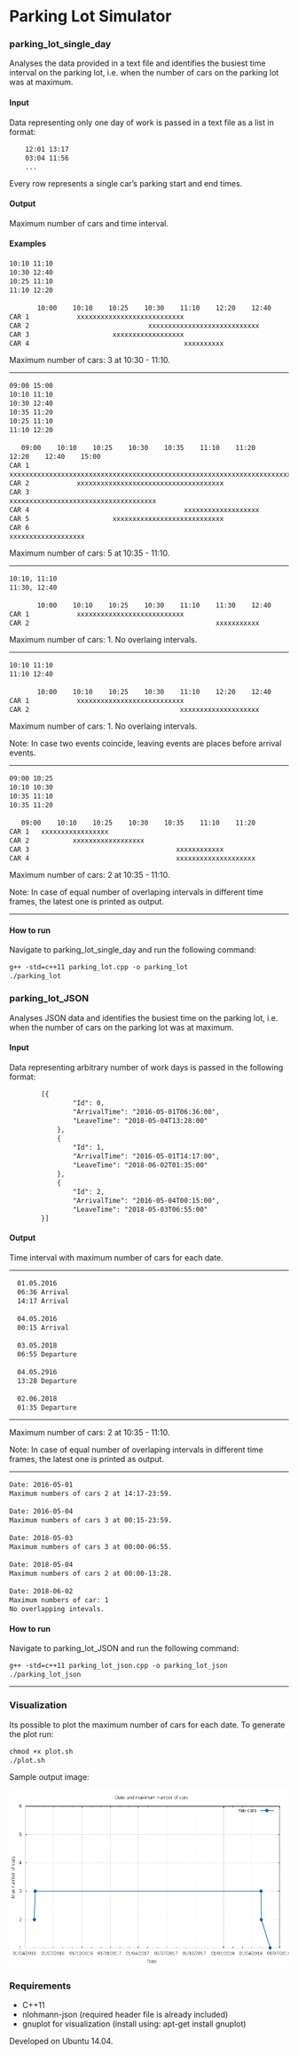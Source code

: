 # Parking Lot Simulator

### parking_lot_single_day

Analyses the data provided in a text file and identifies the busiest time interval on the parking lot, 
i.e. when the number of cars on the parking lot was at maximum.

#### Input

Data representing only one day of work is passed in a text file as a list in format:

        12:01 13:17
        03:04 11:56
        ...
    
Every row represents a single car’s parking start and end times.

#### Output

Maximum number of cars and time interval.

#### Examples

	10:10 11:10
	10:30 12:40 
	10:25 11:10
	11:10 12:20

	       10:00    10:10    10:25    10:30    11:10    12:20    12:40    
	CAR 1            xxxxxxxxxxxxxxxxxxxxxxxxxxx
	CAR 2                              xxxxxxxxxxxxxxxxxxxxxxxxxxxx
	CAR 3                     xxxxxxxxxxxxxxxxxx
	CAR 4                                       xxxxxxxxxx

Maximum number of cars: 3 at 10:30 - 11:10.

---

	09:00 15:00
	10:10 11:10
	10:30 12:40
	10:35 11:20
	10:25 11:10
	11:10 12:20

       09:00    10:10    10:25    10:30    10:35    11:10    11:20    12:20    12:40    15:00
	CAR 1   xxxxxxxxxxxxxxxxxxxxxxxxxxxxxxxxxxxxxxxxxxxxxxxxxxxxxxxxxxxxxxxxxxxxxxxxxxxxxxxxxx
	CAR 2            xxxxxxxxxxxxxxxxxxxxxxxxxxxxxxxxxxxxx
	CAR 3                              xxxxxxxxxxxxxxxxxxxxxxxxxxxxxxxxxxxxx
	CAR 4                                       xxxxxxxxxxxxxxxxxxx
	CAR 5                     xxxxxxxxxxxxxxxxxxxxxxxxxxxx
	CAR 6                                                xxxxxxxxxxxxxxxxxxx

Maximum number of cars: 5 at 10:35 - 11:10.

---

	10:10, 11:10
	11:30, 12:40

	       10:00    10:10    10:25    10:30    11:10    11:30    12:40    
	CAR 1            xxxxxxxxxxxxxxxxxxxxxxxxxxx
	CAR 2                                               xxxxxxxxxxx

Maximum number of cars: 1. No overlaing intervals.

---

	10:10 11:10
	11:10 12:40 

	       10:00    10:10    10:25    10:30    11:10    12:20    12:40    
	CAR 1            xxxxxxxxxxxxxxxxxxxxxxxxxxx
	CAR 2                                      xxxxxxxxxxxxxxxxxxxx
	
Maximum number of cars: 1. No overlaing intervals.

Note: In case two events coincide, leaving events are places before arrival events.

---

	09:00 10:25
	10:10 10:30
	10:35 11:10
	10:35 11:20

       09:00    10:10    10:25    10:30    10:35    11:10    11:20
	CAR 1   xxxxxxxxxxxxxxxxx
	CAR 2           xxxxxxxxxxxxxxxxxx
	CAR 3                                     xxxxxxxxxxxx
	CAR 4                                     xxxxxxxxxxxxxxxxxxxx

Maximum number of cars: 2 at 10:35 - 11:10.

Note: In case of equal number of overlaping intervals in different time frames,
the latest one is printed as output.

---

#### How to run

Navigate to parking_lot_single_day and run the following command:

```shell
g++ -std=c++11 parking_lot.cpp -o parking_lot
./parking_lot
```

### parking_lot_JSON
    
Analyses JSON data and identifies the busiest time on the parking lot, i.e. when the number of cars on the parking lot was at maximum.

#### Input

Data representing arbitrary number of work days is passed in the following format:

			[{
					"Id": 0,
					"ArrivalTime": "2016-05-01T06:36:00",
					"LeaveTime": "2018-05-04T13:28:00"
				}, 
				{
					"Id": 1,
					"ArrivalTime": "2016-05-01T14:17:00",
					"LeaveTime": "2018-06-02T01:35:00"
				}, 
				{
					"Id": 2,
					"ArrivalTime": "2016-05-04T00:15:00",
					"LeaveTime": "2018-05-03T06:55:00"
			}]

#### Output

Time interval with maximum number of cars for each date.

---

      01.05.2016
      06:36 Arrival
      14:17 Arrival

      04.05.2016
      00:15 Arrival

      03.05.2018
      06:55 Departure

      04.05.2916
      13:28 Departure

      02.06.2018
      01:35 Departure

---

Maximum number of cars: 2 at 10:35 - 11:10.

Note: In case of equal number of overlaping intervals in different time frames,
the latest one is printed as output.

---

	Date: 2016-05-01
	Maximum numbers of cars 2 at 14:17-23:59.

	Date: 2016-05-04
	Maximum numbers of cars 3 at 00:15-23:59.

	Date: 2018-05-03
	Maximum numbers of cars 3 at 00:00-06:55.

	Date: 2018-05-04
	Maximum numbers of cars 2 at 00:00-13:28.

	Date: 2018-06-02
	Maximum numbers of car: 1 
	No overlapping intevals.

#### How to run

Navigate to parking_lot_JSON and run the following command:

```shell
g++ -std=c++11 parking_lot_json.cpp -o parking_lot_json
./parking_lot_json
```
---

### Visualization

Its possible to plot the maximum number of cars for each date. To generate the plot run:

```shell
chmod +x plot.sh
./plot.sh
```
Sample output image:

<p align="center">
	<img src="https://raw.githubusercontent.com/Dzvezdana/parking-lot-simulator/master/parking_lot_JSON/chart_1.png">  
</p>

### Requirements

* C++11
* nlohmann-json (required header file is already included)
* gnuplot for visualization (install using: apt-get install gnuplot)

Developed on Ubuntu 14.04.



